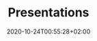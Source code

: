 ---
members: ["PLevy"]
title: "Presentations"
listchaire: true
date: 2020-10-24T00:55:28+02:00
draft: false
layout: list
searchFilter: Presentation
notEverything: true
notListed: true
comment: false
zone: "presentations"
---